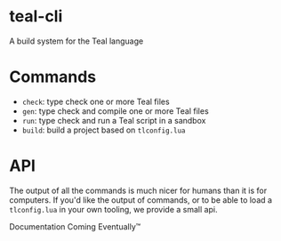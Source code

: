 # teal-cli

A build system for the Teal language

# Commands

 - `check`: type check one or more Teal files
 - `gen`: type check and compile one or more Teal files
 - `run`: type check and run a Teal script in a sandbox
 - `build`: build a project based on `tlconfig.lua`

# API

The output of all the commands is much nicer for humans than it is for computers. If you'd like the output of commands, or to be able to load a `tlconfig.lua` in your own tooling, we provide a small api.

Documentation Coming Eventually™

